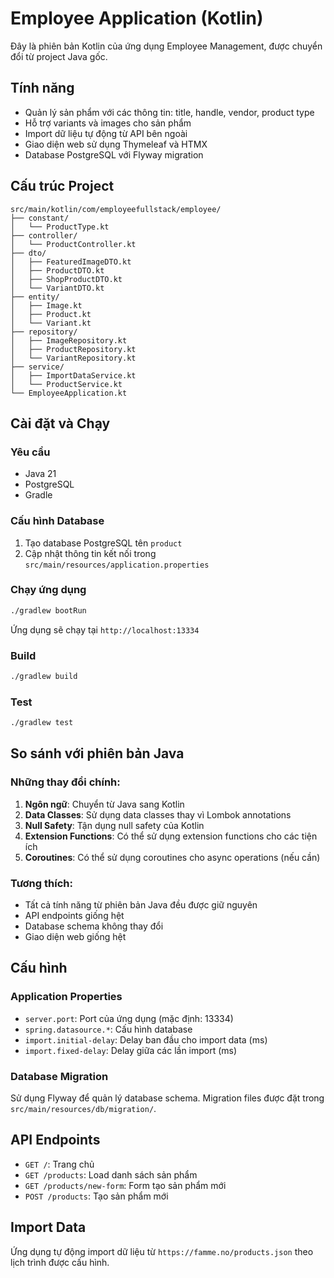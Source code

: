 # Employee Application (Kotlin)

Đây là phiên bản Kotlin của ứng dụng Employee Management, được chuyển đổi từ project Java gốc.

## Tính năng

- Quản lý sản phẩm với các thông tin: title, handle, vendor, product type
- Hỗ trợ variants và images cho sản phẩm
- Import dữ liệu tự động từ API bên ngoài
- Giao diện web sử dụng Thymeleaf và HTMX
- Database PostgreSQL với Flyway migration

## Cấu trúc Project

```
src/main/kotlin/com/employeefullstack/employee/
├── constant/
│   └── ProductType.kt
├── controller/
│   └── ProductController.kt
├── dto/
│   ├── FeaturedImageDTO.kt
│   ├── ProductDTO.kt
│   ├── ShopProductDTO.kt
│   └── VariantDTO.kt
├── entity/
│   ├── Image.kt
│   ├── Product.kt
│   └── Variant.kt
├── repository/
│   ├── ImageRepository.kt
│   ├── ProductRepository.kt
│   └── VariantRepository.kt
├── service/
│   ├── ImportDataService.kt
│   └── ProductService.kt
└── EmployeeApplication.kt
```

## Cài đặt và Chạy

### Yêu cầu
- Java 21
- PostgreSQL
- Gradle

### Cấu hình Database
1. Tạo database PostgreSQL tên `product`
2. Cập nhật thông tin kết nối trong `src/main/resources/application.properties`

### Chạy ứng dụng
```bash
./gradlew bootRun
```

Ứng dụng sẽ chạy tại `http://localhost:13334`

### Build
```bash
./gradlew build
```

### Test
```bash
./gradlew test
```

## So sánh với phiên bản Java

### Những thay đổi chính:
1. **Ngôn ngữ**: Chuyển từ Java sang Kotlin
2. **Data Classes**: Sử dụng data classes thay vì Lombok annotations
3. **Null Safety**: Tận dụng null safety của Kotlin
4. **Extension Functions**: Có thể sử dụng extension functions cho các tiện ích
5. **Coroutines**: Có thể sử dụng coroutines cho async operations (nếu cần)

### Tương thích:
- Tất cả tính năng từ phiên bản Java đều được giữ nguyên
- API endpoints giống hệt
- Database schema không thay đổi
- Giao diện web giống hệt

## Cấu hình

### Application Properties
- `server.port`: Port của ứng dụng (mặc định: 13334)
- `spring.datasource.*`: Cấu hình database
- `import.initial-delay`: Delay ban đầu cho import data (ms)
- `import.fixed-delay`: Delay giữa các lần import (ms)

### Database Migration
Sử dụng Flyway để quản lý database schema. Migration files được đặt trong `src/main/resources/db/migration/`.

## API Endpoints

- `GET /`: Trang chủ
- `GET /products`: Load danh sách sản phẩm
- `GET /products/new-form`: Form tạo sản phẩm mới
- `POST /products`: Tạo sản phẩm mới

## Import Data

Ứng dụng tự động import dữ liệu từ `https://famme.no/products.json` theo lịch trình được cấu hình. 